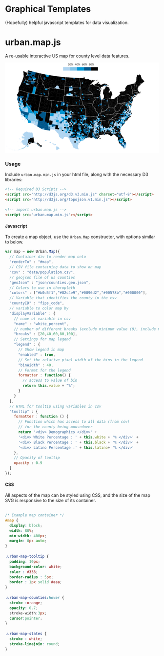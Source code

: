 # Graphical Templates

(Hopefully) helpful javascript templates for data visualization.

# urban.map.js

A re-usable interactive US map for county level data features.

[![click to play with](https://github.com/UrbanInstitute/UrbanTemplates/blob/master/example.png)](http://datatools.urban.org/features/bsouthga/UrbanTemplates/Map)

### Usage

Include `urban.map.min.js` in your html file, along with the necessary D3 libraries:

```html
<!-- Required D3 Scripts -->
<script src="http://d3js.org/d3.v3.min.js" charset="utf-8"></script>
<script src="http://d3js.org/topojson.v1.min.js"></script>

<!-- import urban.map.js -->
<script src="urban.map.min.js"></script>
```

#### Javascript

To create a map object, use the `Urban.Map` constructor, with options similar to below.


```javascript
var map = new Urban.Map({
  // Container div to render map onto
  "renderTo" : "#map",
  // CSV file containing data to show on map
  "csv" : "data/population.csv",
  // geojson file of us counties
  "geoJson" : "json/counties.geo.json",
  // Colors to use in choropleth
  "colors" : ["#b0d5f1","#82c4e9","#0096d2","#00578b","#000000"],
  // Variable that identifies the county in the csv
  "countyID" : "fips_code",
  // variable to color map by
  "displayVariable" : {
    // name of variable in csv
    "name" : "white_percent",
    // number of different breaks (exclude minimum value (0), include maximum)
    "breaks" : [20,40,60,80,100],
    // Settings for map legend
    "legend" : {
      // Show legend in map
      "enabled" : true,
      // Set the relative pixel width of the bins in the legend
      "binWidth" : 40,
      // Format for the legend
      formatter : function() {
        // access to value of bin
        return this.value + "%";
      }
    }
  },
  // HTML for tooltip using variables in csv
  "tooltip" : {
    formatter : function () {
      // Function which has access to all data (from csv)
      // for the county being mousedover
      return '<div> Demographics </div>' +
      '<div> White Percentage : ' + this.white + '% </div>' +
      '<div> Black Percentage : ' + this.black + '% </div>' +
      '<div> Latino Percentage :' + this.latino+ '% </div>'
    },
    // Opacity of tooltip
    opacity : 0.9
  }
});
```

#### CSS

All aspects of the map can be styled using CSS, and the size of the map SVG is responsive to the size of its container.

```css

/* Example map container */
#map {
  display: block;
  width: 80%;
  min-width: 400px;
  margin: 0px auto;
}

.urban-map-tooltip {
  padding: 10px;
  background-color: white;
  color : #333;
  border-radius : 5px;
  border : 1px solid #aaa;
}

.urban-map-counties:hover {
  stroke :orange;
  opacity: 0.7;
  stroke-width:3px;
  cursor:pointer;
}

.urban-map-states {
  stroke : white;
  stroke-linejoin: round;
}
```



